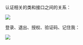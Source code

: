 认证相关的类和接口之间的关系：

![](https://img-blog.csdnimg.cn/ccbc4fee4ed3410185a27e5520023d61.png?x-oss-process=image/watermark,type_ZmFuZ3poZW5naGVpdGk,shadow_10,text_aHR0cHM6Ly9ibG9nLmNzZG4ubmV0L0RvcmVlbl9GRg==,size_16,color_FFFFFF,t_70)


登录、退出、授权、验证码、记住我：

![](https://img-blog.csdnimg.cn/f774d28bc12f46bb80408fb02e40e08a.png?x-oss-process=image/watermark,type_ZmFuZ3poZW5naGVpdGk,shadow_10,text_aHR0cHM6Ly9ibG9nLmNzZG4ubmV0L0RvcmVlbl9GRg==,size_16,color_FFFFFF,t_70)